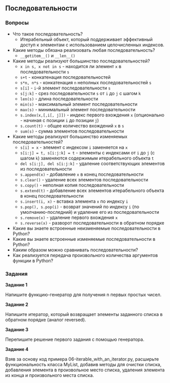 ## Последовательности

### Вопросы

* Что такое последовательность?
  * Итерабельный объект, который поддерживает эффективный доступ к элементам с использованием целочисленных индексов.
* Какие методы обязана реализовать любая последовательность?
  * `__getitem__()` и `__len__()`
* Какие методы реализуют большинство последовательностей?
  * `x in s, x not in s` - находится ли элемент `x` в последовательности `s`
  * `s+t` - конкатенация последовательностей
  * `s*n, n*s` - конкатенация `n` неполных последовательностей `s`
  * `s[i]` - `i`-й элемент последовательности `s`
  * `s[j:k]` - срез последовательности `s` от `i` до `j` с шагом `k`
  * `len(s)` - длина последовательности
  * `min(s)` - максимальный элемент последовательности
  * `max(s)` - минимальный элемент последовательности
  * `s.index(x,[,i[, j]])` - индекс первого вхождения `x` (опционально - начиная с позиции `i` до позиции `j`)
  * `s.count(t)` - общее количество вхождений `x` в `s`
  * `sum(s)` - сумма элементов последовательности
* Какие методы реализуют большинство изменяемых последовательностей?
  * `s[i] = x` - элемент с индексом `i` заменяется на `x`
  * `s[i:j] = t, s[i:j:k] = t` - элементы с индексами от `i` до `j` (с шагом `k`) заменяются содержимым итерабельного
  объекта `t`
  * `del s[i:j], del s[i:j:k]` - удаление соответствующих элементов из последовательности
  * `s.append(x)` - добавление `x` в конец последовательности
  *  `s.clear()` - удаление всех элементов последовательности
  * `s.copy()` - неполная копия последовательности
  * `s.extend(t)` - добавление всех элементов итерабельного объекта в конец последовательности
  *  `s.insert(i, x)` - вставка элемента `x` по индексу `i`
  * `s.pop(), s.pop(i)` - возврат значений по индексу `i` (по умолчанию-последний) и удаление его из последовательности
  * `s.remove(x)` - удаление первого вхождения `x`
  * `s.reverse(x)` - разворот последовательности в обратном порядке
* Какие вы знаете встроенные неизменяемые последовательности в Python?
* Какие вы знаете встроенные изменяемые последовательности в Python?
* Каким образом можно сравнивать последовательности?
* Как реализуется передача произвольного количества аргументов функции в Python?

### Задания

**Задание 1**

Напишите функцию-генератор для получения n первых простых чисел.

**Задание 2**

Напишите итератор, который возвращает элементы заданного списка в обратном порядке (аналог reversed).

**Задание 3**

Перепишите решение первого задания с помощью генератора.

**Задание 4**

Взяв за основу код примера 06-iterable_with_an_iterator.py, расширьте функциональность класса MyList, добавив 
методы для очистки списка, добавления элемента в произвольное место списка, удаления элемента из конца и 
произвольного места списка.